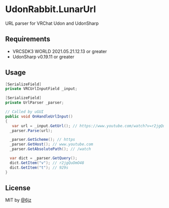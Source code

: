 # UdonRabbit.LunarUrl

URL parser for VRChat Udon and UdonSharp

## Requirements

- VRCSDK3 WORLD 2021.05.21.12.13 or greater
- UdonSharp v0.19.11 or greater

## Usage

```csharp
[SerializeField]
private VRCUrlInputField _input;

[SerializeField]
private UrlParser _parser;

// Called by uGUI
public void OnHandleUrlInput()
{
   var url = _input.GetUrl(); // https://www.youtube.com/watch?v=r2jgQuOmO48&t=929s
  _parser.Parse(url);

  _parser.GetScheme(); // https
  _parser.GetHost(); // www.youtube.com
  _parser.GetAbsolutePath(); // /watch

  var dict = _parser.GetQuery();
  dict.GetItem("v"); // r2jgQuOmO48
  dict.GetItem("t"); // 929s
}
```

## License

MIT by [@6jz](https://twitter.com)
